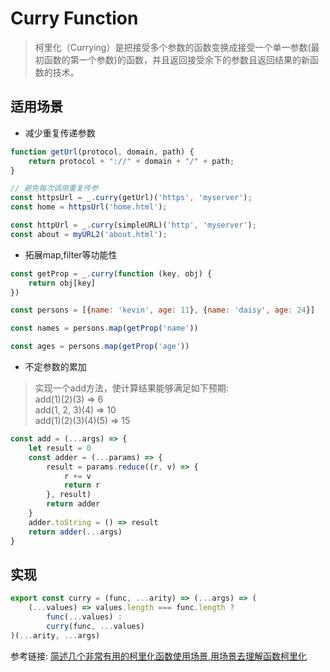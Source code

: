 # Curry Function

> 柯里化（Currying）是把接受多个参数的函数变换成接受一个单一参数(最初函数的第一个参数)的函数，并且返回接受余下的参数且返回结果的新函数的技术。

## 适用场景

- 减少重复传递参数

```javascript
function getUrl(protocol, domain, path) {
    return protocol + "://" + domain + "/" + path;
}

// 避免每次调用重复传参
const httpsUrl = _.curry(getUrl)('https', 'myserver');
const home = httpsUrl('home.html');   

const httpUrl = _.curry(simpleURL)('http', 'myserver');
const about = myURL2('about.html');   
```

- 拓展map,filter等功能性

```javascript
const getProp = _.curry(function (key, obj) {
    return obj[key]
})

const persons = [{name: 'kevin', age: 11}, {name: 'daisy', age: 24}]

const names = persons.map(getProp('name'))

const ages = persons.map(getProp('age'))
```

- 不定参数的累加  
> 实现一个add方法，使计算结果能够满足如下预期:   
> add(1)(2)(3) => 6  
> add(1, 2, 3)(4) => 10  
> add(1)(2)(3)(4)(5) => 15  

```javascript
const add = (...args) => {
    let result = 0
    const adder = (...params) => {
        result = params.reduce((r, v) => {
            r += v
            return r
        }, result)
        return adder
    }
    adder.toString = () => result
    return adder(...args)
}
```

## 实现

```javascript
export const curry = (func, ...arity) => (...args) => (
    (...values) => values.length === func.length ?
        func(...values) :
        curry(func, ...values)
)(...arity, ...args)
```

<CodeTest mode='curry' />

参考链接:  [简述几个非常有用的柯里化函数使用场景](https://segmentfault.com/a/1190000015281061),[用场景去理解函数柯里化](https://www.yuque.com/robinson/jser/tqlyp1)